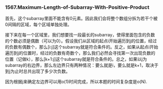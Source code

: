### 1567.Maximum-Length-of-Subarray-With-Positive-Product

首先，这个subarray里面不能含有0元素。因此我们会将整个数组分拆为若干个被0间隔的区域，每个区域单独处理。

接下来在每一个区域里，我们想要找一段最长的subarray，使得里面包含的负数的个数必须是偶数（可以为0）。假设我们从区域的起点i开始遍历到j的位置，经过的负数有偶数个，那么[i:j]这个subarray就是符合条件的。反之，如果从起点i开始遍历到j的位置时，经过的负数有奇数个，那么我们必然会寻找第一次出现负数的位置（记做k），那么[k+1:j]这个subarray就是符合条件的。总之，如果以j为subarray的右边界，那么左边界只有两种情况：要么就是i，要么就是k+1，取决于到j为止时总共出现了多少次负数。

因为根据j来确定左边界可以用o(1)时间完成，所以本题的时间复杂度是o(N).
